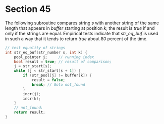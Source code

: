# Section 45

The following subroutine compares string *s* with another string of the same length that appears in *buffer* starting at position *k*;
the result is *true* if and only if the strings are equal.
Empirical tests indicate that *str_eq_buf* is used in such a way that it tends to return *true* about 80 percent of the time.

```c strings.c
// test equality of strings
int str_eq_buf(str_number s, int k) {
    pool_pointer j;     // running index
    bool result = true; // result of comparison;
    j = str_start[s];
    while (j < str_start[s + 1]) {
        if (str_pool[j] != buffer[k]) {
            result = false;
            break; // Goto not_found
        }
        incr(j);
        incr(k);
    }
    // not_found:
    return result;
}
```
